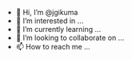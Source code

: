 - 👋 Hi, I’m @jgikuma
- 👀 I’m interested in ...
- 🌱 I’m currently learning ...
- 💞️ I’m looking to collaborate on ...
- 📫 How to reach me ...

<!---
jgikuma/jgikuma is a ✨ special ✨ repository because its `README.md` (this file) appears on your GitHub profile.
You can click the Preview link to take a look at your changes.
--->
